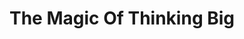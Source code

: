 ---
title: "The Magic Of Thinking Big"
description: 'Buku tentang pragmatist positive optimis. Dari kecil, saya sudah datang dengan dosis **optimisme** yang _turah_. Dan buku ini (ditulis di tahun 1980an, adalah tipe buku yang malah membuat stoknya meluap.'
cover: "/images/reading/the-magic-of-thinking-big.jpeg"
publishDate: 2020-10-14
authors: "David Schwartz"
---